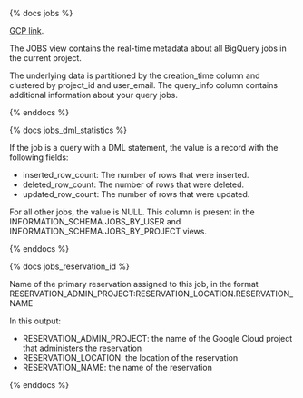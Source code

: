 {% docs jobs %}

[GCP link](https://cloud.google.com/bigquery/docs/information-schema-jobs).

The JOBS view contains the real-time metadata about all BigQuery jobs in the current project.

The underlying data is partitioned by the creation_time column and clustered by project_id and user_email. The query_info column contains additional information about your query jobs.

{% enddocs %}

{% docs jobs_dml_statistics %}

If the job is a query with a DML statement, the value is a record with the following fields: 
- inserted_row_count: The number of rows that were inserted.
- deleted_row_count: The number of rows that were deleted.
- updated_row_count: The number of rows that were updated.

For all other jobs, the value is NULL.
This column is present in the INFORMATION_SCHEMA.JOBS_BY_USER and INFORMATION_SCHEMA.JOBS_BY_PROJECT views.

{% enddocs %}

{% docs jobs_reservation_id %}

Name of the primary reservation assigned to this job, in the format RESERVATION_ADMIN_PROJECT:RESERVATION_LOCATION.RESERVATION_NAME

In this output:
- RESERVATION_ADMIN_PROJECT: the name of the Google Cloud project that administers the reservation
- RESERVATION_LOCATION: the location of the reservation
- RESERVATION_NAME: the name of the reservation

{% enddocs %}